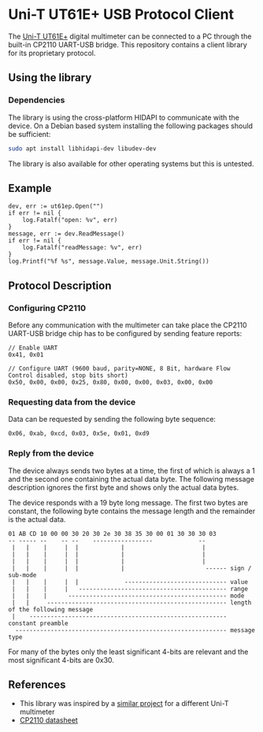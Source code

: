 # Uni-T UT61E+ USB Protocol Client

The [Uni-T UT61E+](https://www.uni-trend.com/meters/html/product/NewProducts/UT61%20161%20Series/UT61E+.html)
digital multimeter can be connected to a PC through the built-in CP2110 UART-USB bridge. This repository contains a
client library for its proprietary protocol.

## Using the library

### Dependencies

The library is using the cross-platform HIDAPI to communicate with the device. On a Debian based system installing the
following packages should be sufficient:
```bash
sudo apt install libhidapi-dev libudev-dev
```
The library is also available for other operating systems but this is untested.

## Example
```golang
dev, err := ut61ep.Open("")
if err != nil {
    log.Fatalf("open: %v", err)
}
message, err := dev.ReadMessage()
if err != nil {
    log.Fatalf("readMessage: %v", err)
}
log.Printf("%f %s", message.Value, message.Unit.String())
```

## Protocol Description

### Configuring CP2110
Before any communication with the multimeter can take place the CP2110 UART-USB bridge chip has to be configured by sending feature reports:

```
// Enable UART
0x41, 0x01

// Configure UART (9600 baud, parity=NONE, 8 Bit, hardware Flow Control disabled, stop bits short)
0x50, 0x00, 0x00, 0x25, 0x80, 0x00, 0x00, 0x03, 0x00, 0x00
```

### Requesting data from the device

Data can be requested by sending the following byte sequence:
```
0x06, 0xab, 0xcd, 0x03, 0x5e, 0x01, 0xd9
```

### Reply from the device
The device always sends two bytes at a time, the first of which is always a 1 and the second one containing the actual
data byte. The following message description ignores the first byte and shows only the actual data bytes.

The device responds with a 19 byte long message. The first two bytes are constant, the following byte contains the
message length and the remainder is the actual data.

```
01 AB CD 10 00 00 30 20 30 2e 30 38 35 30 00 01 30 30 30 03
-- ----- --    -- --    -----------------             --
 |   |    |     |  |            |                      |
 |   |    |     |  |            |                      |
 |   |    |     |  |            |                      |
 |   |    |     |  |            |                       ------ sign / sub-mode
 |   |    |     |  |             ----------------------------- value
 |   |    |     |   ------------------------------------------ range
 |   |    |      --------------------------------------------- mode
 |   |     --------------------------------------------------- length of the following message
 |    -------------------------------------------------------- constant preamble
  ------------------------------------------------------------ message type
```

For many of the bytes only the least significant 4-bits are relevant and the most significant 4-bits are 0x30.

## References
- This library was inspired by a [similar project](http://www.smartypies.com/projects/ut171a-data-reader-on-linux/) for a different Uni-T multimeter
- [CP2110 datasheet](https://www.silabs.com/documents/public/application-notes/an434-cp2110-4-interface-specification.pdf)